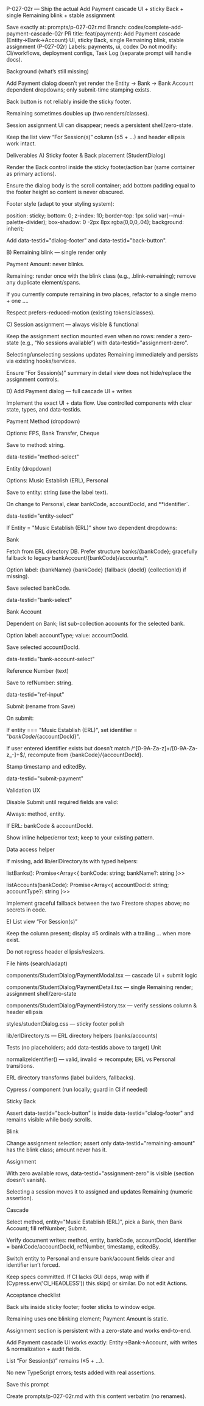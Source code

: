 P-027-02r — Ship the actual Add Payment cascade UI + sticky Back + single Remaining blink + stable assignment

Save exactly at: prompts/p-027-02r.md
Branch: codex/complete-add-payment-cascade-02r
PR title: feat(payment): Add Payment cascade (Entity→Bank→Account) UI, sticky Back, single Remaining blink, stable assignment (P-027-02r)
Labels: payments, ui, codex
Do not modify: CI/workflows, deployment configs, Task Log (separate prompt will handle docs).

Background (what’s still missing)

Add Payment dialog doesn’t yet render the Entity → Bank → Bank Account dependent dropdowns; only submit-time stamping exists.

Back button is not reliably inside the sticky footer.

Remaining sometimes doubles up (two renders/classes).

Session assignment UI can disappear; needs a persistent shell/zero-state.

Keep the list view “For Session(s)” column (≤5 + …) and header ellipsis work intact.

Deliverables
A) Sticky footer & Back placement (StudentDialog)

Render the Back control inside the sticky footer/action bar (same container as primary actions).

Ensure the dialog body is the scroll container; add bottom padding equal to the footer height so content is never obscured.

Footer style (adapt to your styling system):

position: sticky;
bottom: 0;
z-index: 10;
border-top: 1px solid var(--mui-palette-divider);
box-shadow: 0 -2px 8px rgba(0,0,0,.04);
background: inherit;


Add data-testid="dialog-footer" and data-testid="back-button".

B) Remaining blink — single render only

Payment Amount: never blinks.

Remaining: render once with the blink class (e.g., .blink-remaining); remove any duplicate element/spans.

If you currently compute remaining in two places, refactor to a single memo + one <span data-testid="remaining-amount">…</span>.

Respect prefers-reduced-motion (existing tokens/classes).

C) Session assignment — always visible & functional

Keep the assignment section mounted even when no rows: render a zero-state (e.g., “No sessions available”) with data-testid="assignment-zero".

Selecting/unselecting sessions updates Remaining immediately and persists via existing hooks/services.

Ensure “For Session(s)” summary in detail view does not hide/replace the assignment controls.

D) Add Payment dialog — full cascade UI + writes

Implement the exact UI + data flow. Use controlled components with clear state, types, and data-testids.

Payment Method (dropdown)

Options: FPS, Bank Transfer, Cheque

Save to method: string.

data-testid="method-select"

Entity (dropdown)

Options: Music Establish (ERL), Personal

Save to entity: string (use the label text).

On change to Personal, clear bankCode, accountDocId, and **identifier`.

data-testid="entity-select"

If Entity = "Music Establish (ERL)" show two dependent dropdowns:

Bank

Fetch from ERL directory DB. Prefer structure banks/{bankCode}; gracefully fallback to legacy bankAccount/{bankCode}/accounts/*.

Option label: {bankName} {bankCode} (fallback {docId} {collectionId} if missing).

Save selected bankCode.

data-testid="bank-select"

Bank Account

Dependent on Bank; list sub-collection accounts for the selected bank.

Option label: accountType; value: accountDocId.

Save selected accountDocId.

data-testid="bank-account-select"

Reference Number (text)

Save to refNumber: string.

data-testid="ref-input"

Submit (rename from Save)

On submit:

If entity === "Music Establish (ERL)", set identifier = "${bankCode}/${accountDocId}".

If user entered identifier exists but doesn’t match /^[0-9A-Za-z]+\/[0-9A-Za-z_-]+$/, recompute from {bankCode}/{accountDocId}.

Stamp timestamp and editedBy.

data-testid="submit-payment"

Validation UX

Disable Submit until required fields are valid:

Always: method, entity.

If ERL: bankCode & accountDocId.

Show inline helper/error text; keep to your existing pattern.

Data access helper

If missing, add lib/erlDirectory.ts with typed helpers:

listBanks(): Promise<Array<{ bankCode: string; bankName?: string }>>

listAccounts(bankCode): Promise<Array<{ accountDocId: string; accountType?: string }>>

Implement graceful fallback between the two Firestore shapes above; no secrets in code.

E) List view “For Session(s)”

Keep the column present; display ≤5 ordinals with a trailing … when more exist.

Do not regress header ellipsis/resizers.

File hints (search/adapt)

components/StudentDialog/PaymentModal.tsx — cascade UI + submit logic

components/StudentDialog/PaymentDetail.tsx — single Remaining render; assignment shell/zero-state

components/StudentDialog/PaymentHistory.tsx — verify sessions column & header ellipsis

styles/studentDialog.css — sticky footer polish

lib/erlDirectory.ts — ERL directory helpers (banks/accounts)

Tests (no placeholders; add data-testids above to target)
Unit

normalizeIdentifier() — valid, invalid → recompute; ERL vs Personal transitions.

ERL directory transforms (label builders, fallbacks).

Cypress / component (run locally; guard in CI if needed)

Sticky Back

Assert data-testid="back-button" is inside data-testid="dialog-footer" and remains visible while body scrolls.

Blink

Change assignment selection; assert only data-testid="remaining-amount" has the blink class; amount never has it.

Assignment

With zero available rows, data-testid="assignment-zero" is visible (section doesn’t vanish).

Selecting a session moves it to assigned and updates Remaining (numeric assertion).

Cascade

Select method, entity="Music Establish (ERL)", pick a Bank, then Bank Account; fill refNumber; Submit.

Verify document writes: method, entity, bankCode, accountDocId, identifier = bankCode/accountDocId, refNumber, timestamp, editedBy.

Switch entity to Personal and ensure bank/account fields clear and identifier isn’t forced.

Keep specs committed. If CI lacks GUI deps, wrap with if (Cypress.env('CI_HEADLESS')) this.skip() or similar. Do not edit Actions.

Acceptance checklist

 Back sits inside sticky footer; footer sticks to window edge.

 Remaining uses one blinking element; Payment Amount is static.

 Assignment section is persistent with a zero-state and works end-to-end.

 Add Payment cascade UI works exactly: Entity→Bank→Account, with writes & normalization + audit fields.

 List “For Session(s)” remains (≤5 + …).

 No new TypeScript errors; tests added with real assertions.

Save this prompt

Create prompts/p-027-02r.md with this content verbatim (no renames).
